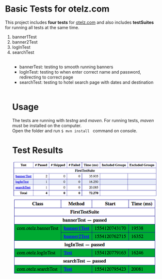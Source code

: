 # Basic Tests for otelz.com

This project includes <b>four tests</b> for <a href="https://www.otelz.com">otelz.com</a> and also includes <b>testSuites</b> for running all tests at the same time.
<ol type="1">
<li>banner1Test</li>
<li>banner2Test</li>
<li>logInTest</li>
<li>searchTest</li>
<br />
<ul type="square">
       <li>bannerTest: testing to smooth running banners</li>
       <li>logInTest: testing to when enter correct name and password, redirecting to correct page</li>
       <li>searchTest: testing to hotel search page with dates and destination</li>
     </ul>
     <br />
       
 # Usage
       
The tests are running with <i>testng</i> and <i>maven</i>. For running tests, <i>maven</i> must be installed on the computer.
        <br />
Open the folder and run ```$ mvn install ``` command on console.
        <br />
# Test Results

  <img src="https://github.com/ezgittaner/tests-for-otelz/blob/master/otelz-automationtest/TestResults1.png"/>
  <img src="https://github.com/ezgittaner/tests-for-otelz/blob/master/otelz-automationtest/TestResults2.png"/>
  

     


